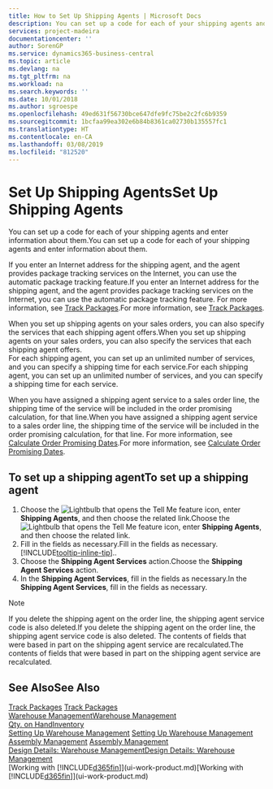 ```yaml
---
title: How to Set Up Shipping Agents | Microsoft Docs
description: You can set up a code for each of your shipping agents and enter information about them.
services: project-madeira
documentationcenter: ''
author: SorenGP
ms.service: dynamics365-business-central
ms.topic: article
ms.devlang: na
ms.tgt_pltfrm: na
ms.workload: na
ms.search.keywords: ''
ms.date: 10/01/2018
ms.author: sgroespe
ms.openlocfilehash: 49ed631f56730bce647dfe9fc75be2c2fc6b9359
ms.sourcegitcommit: 1bcfaa99ea302e6b84b8361ca02730b135557fc1
ms.translationtype: HT
ms.contentlocale: en-CA
ms.lasthandoff: 03/08/2019
ms.locfileid: "812520"
---
```

# <a name="set-up-shipping-agents"></a><span data-ttu-id="436a0-103">Set Up Shipping Agents</span><span class="sxs-lookup"><span data-stu-id="436a0-103">Set Up Shipping Agents</span></span>
<span data-ttu-id="436a0-104">You can set up a code for each of your shipping agents and enter information about them.</span><span class="sxs-lookup"><span data-stu-id="436a0-104">You can set up a code for each of your shipping agents and enter information about them.</span></span>  

<span data-ttu-id="436a0-105">If you enter an Internet address for the shipping agent, and the agent provides package tracking services on the Internet, you can use the automatic package tracking feature.</span><span class="sxs-lookup"><span data-stu-id="436a0-105">If you enter an Internet address for the shipping agent, and the agent provides package tracking services on the Internet, you can use the automatic package tracking feature.</span></span> <span data-ttu-id="436a0-106">For more information, see [Track Packages](sales-how-track-packages.md).</span><span class="sxs-lookup"><span data-stu-id="436a0-106">For more information, see [Track Packages](sales-how-track-packages.md).</span></span>

<span data-ttu-id="436a0-107">When you set up shipping agents on your sales orders, you can also specify the services that each shipping agent offers.</span><span class="sxs-lookup"><span data-stu-id="436a0-107">When you set up shipping agents on your sales orders, you can also specify the services that each shipping agent offers.</span></span>  
<span data-ttu-id="436a0-108">For each shipping agent, you can set up an unlimited number of services, and you can specify a shipping time for each service.</span><span class="sxs-lookup"><span data-stu-id="436a0-108">For each shipping agent, you can set up an unlimited number of services, and you can specify a shipping time for each service.</span></span>  

<span data-ttu-id="436a0-109">When you have assigned a shipping agent service to a sales order line, the shipping time of the service will be included in the order promising calculation, for that line.</span><span class="sxs-lookup"><span data-stu-id="436a0-109">When you have assigned a shipping agent service to a sales order line, the shipping time of the service will be included in the order promising calculation, for that line.</span></span> <span data-ttu-id="436a0-110">For more information, see [Calculate Order Promising Dates](sales-how-to-calculate-order-promising-dates.md).</span><span class="sxs-lookup"><span data-stu-id="436a0-110">For more information, see [Calculate Order Promising Dates](sales-how-to-calculate-order-promising-dates.md).</span></span>

## <a name="to-set-up-a-shipping-agent"></a><span data-ttu-id="436a0-111">To set up a shipping agent</span><span class="sxs-lookup"><span data-stu-id="436a0-111">To set up a shipping agent</span></span>  
1.  <span data-ttu-id="436a0-112">Choose the ![Lightbulb that opens the Tell Me feature](media/ui-search/search_small.png "Tell me what you want to do") icon, enter **Shipping Agents**, and then choose the related link.</span><span class="sxs-lookup"><span data-stu-id="436a0-112">Choose the ![Lightbulb that opens the Tell Me feature](media/ui-search/search_small.png "Tell me what you want to do") icon, enter **Shipping Agents**, and then choose the related link.</span></span>  
2.  <span data-ttu-id="436a0-113">Fill in the fields as necessary.</span><span class="sxs-lookup"><span data-stu-id="436a0-113">Fill in the fields as necessary.</span></span> [!INCLUDE[tooltip-inline-tip](includes/tooltip-inline-tip_md.md)]<span data-ttu-id="436a0-114">.</span><span class="sxs-lookup"><span data-stu-id="436a0-114">.</span></span>  
3.  <span data-ttu-id="436a0-115">Choose the **Shipping Agent Services** action.</span><span class="sxs-lookup"><span data-stu-id="436a0-115">Choose the **Shipping Agent Services** action.</span></span>
4. <span data-ttu-id="436a0-116">In the **Shipping Agent Services**, fill in the fields as necessary.</span><span class="sxs-lookup"><span data-stu-id="436a0-116">In the **Shipping Agent Services**, fill in the fields as necessary.</span></span>

> [!NOTE]  
>  <span data-ttu-id="436a0-117">If you delete the shipping agent on the order line, the shipping agent service code is also deleted.</span><span class="sxs-lookup"><span data-stu-id="436a0-117">If you delete the shipping agent on the order line, the shipping agent service code is also deleted.</span></span> <span data-ttu-id="436a0-118">The contents of fields that were based in part on the shipping agent service are recalculated.</span><span class="sxs-lookup"><span data-stu-id="436a0-118">The contents of fields that were based in part on the shipping agent service are recalculated.</span></span>  

## <a name="see-also"></a><span data-ttu-id="436a0-119">See Also</span><span class="sxs-lookup"><span data-stu-id="436a0-119">See Also</span></span>
<span data-ttu-id="436a0-120">[Track Packages](sales-how-track-packages.md)  </span><span class="sxs-lookup"><span data-stu-id="436a0-120">[Track Packages](sales-how-track-packages.md)  </span></span>  
[<span data-ttu-id="436a0-121">Warehouse Management</span><span class="sxs-lookup"><span data-stu-id="436a0-121">Warehouse Management</span></span>](warehouse-manage-warehouse.md)  
[<span data-ttu-id="436a0-122">Qty. on Hand</span><span class="sxs-lookup"><span data-stu-id="436a0-122">Inventory</span></span>](inventory-manage-inventory.md)  
<span data-ttu-id="436a0-123">[Setting Up Warehouse Management](warehouse-setup-warehouse.md)   </span><span class="sxs-lookup"><span data-stu-id="436a0-123">[Setting Up Warehouse Management](warehouse-setup-warehouse.md)   </span></span>  
<span data-ttu-id="436a0-124">[Assembly Management](assembly-assemble-items.md)  </span><span class="sxs-lookup"><span data-stu-id="436a0-124">[Assembly Management](assembly-assemble-items.md)  </span></span>  
[<span data-ttu-id="436a0-125">Design Details: Warehouse Management</span><span class="sxs-lookup"><span data-stu-id="436a0-125">Design Details: Warehouse Management</span></span>](design-details-warehouse-management.md)  
<span data-ttu-id="436a0-126">[Working with [!INCLUDE[d365fin](includes/d365fin_md.md)]](ui-work-product.md)</span><span class="sxs-lookup"><span data-stu-id="436a0-126">[Working with [!INCLUDE[d365fin](includes/d365fin_md.md)]](ui-work-product.md)</span></span>  
